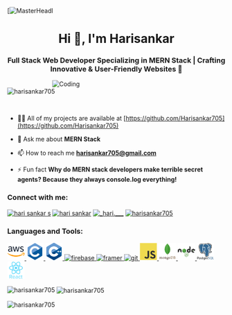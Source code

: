 [![MasterHead](https://i.pinimg.com/736x/cb/b3/6d/cbb36db6e57b06ea4ff0ba2918504f0b.jpg)l
<h1 align="center">Hi 👋, I'm Harisankar</h1>
<h3 align="center">Full Stack Web Developer Specializing in MERN Stack | Crafting Innovative & User-Friendly Websites 🚀</h3>
<img align="right" alt="Coding" width="400"
src="https://i.pinimg.com/originals/91/90/8a/91908ad2f9aef293ed840739a291e9db.gif"/>

<p align="left"> <img src="https://komarev.com/ghpvc/?username=harisankar705&label=Profile%20views&color=0e75b6&style=flat" alt="harisankar705" /> </p>

<p align="left"> <a href="https://twitter.com/" target="blank"><img src="https://img.shields.io/twitter/follow/?logo=twitter&style=for-the-badge" alt="" /></a> </p>

- 👨‍💻 All of my projects are available at [https://github.com/Harisankar705](https://github.com/Harisankar705)

- 💬 Ask me about **MERN Stack**

- 📫 How to reach me **harisankar705@gmail.com**

- ⚡ Fun fact **Why do MERN stack developers make terrible secret agents? Because they always console.log everything!**

<h3 align="left">Connect with me:</h3>
<p align="left">
<a href="https://linkedin.com/in/hari sankar s" target="blank"><img align="center" src="https://raw.githubusercontent.com/rahuldkjain/github-profile-readme-generator/master/src/images/icons/Social/linked-in-alt.svg" alt="hari sankar s" height="30" width="40" /></a>
<a href="https://fb.com/hari sankar" target="blank"><img align="center" src="https://raw.githubusercontent.com/rahuldkjain/github-profile-readme-generator/master/src/images/icons/Social/facebook.svg" alt="hari sankar" height="30" width="40" /></a>
<a href="https://instagram.com/_hari.___" target="blank"><img align="center" src="https://raw.githubusercontent.com/rahuldkjain/github-profile-readme-generator/master/src/images/icons/Social/instagram.svg" alt="_hari.___" height="30" width="40" /></a>
<a href="https://www.leetcode.com/harisankar705" target="blank"><img align="center" src="https://raw.githubusercontent.com/rahuldkjain/github-profile-readme-generator/master/src/images/icons/Social/leet-code.svg" alt="harisankar705" height="30" width="40" /></a>
</p>

<h3 align="left">Languages and Tools:</h3>
<p align="left"> <a href="https://aws.amazon.com" target="_blank" rel="noreferrer"> <img src="https://raw.githubusercontent.com/devicons/devicon/master/icons/amazonwebservices/amazonwebservices-original-wordmark.svg" alt="aws" width="40" height="40"/> </a> <a href="https://www.cprogramming.com/" target="_blank" rel="noreferrer"> <img src="https://raw.githubusercontent.com/devicons/devicon/master/icons/c/c-original.svg" alt="c" width="40" height="40"/> </a> <a href="https://www.w3schools.com/cpp/" target="_blank" rel="noreferrer"> <img src="https://raw.githubusercontent.com/devicons/devicon/master/icons/cplusplus/cplusplus-original.svg" alt="cplusplus" width="40" height="40"/> </a> <a href="https://firebase.google.com/" target="_blank" rel="noreferrer"> <img src="https://www.vectorlogo.zone/logos/firebase/firebase-icon.svg" alt="firebase" width="40" height="40"/> </a> <a href="https://www.framer.com/" target="_blank" rel="noreferrer"> <img src="https://www.vectorlogo.zone/logos/framer/framer-icon.svg" alt="framer" width="40" height="40"/> </a> <a href="https://git-scm.com/" target="_blank" rel="noreferrer"> <img src="https://www.vectorlogo.zone/logos/git-scm/git-scm-icon.svg" alt="git" width="40" height="40"/> </a> <a href="https://developer.mozilla.org/en-US/docs/Web/JavaScript" target="_blank" rel="noreferrer"> <img src="https://raw.githubusercontent.com/devicons/devicon/master/icons/javascript/javascript-original.svg" alt="javascript" width="40" height="40"/> </a> <a href="https://www.mongodb.com/" target="_blank" rel="noreferrer"> <img src="https://raw.githubusercontent.com/devicons/devicon/master/icons/mongodb/mongodb-original-wordmark.svg" alt="mongodb" width="40" height="40"/> </a> <a href="https://nodejs.org" target="_blank" rel="noreferrer"> <img src="https://raw.githubusercontent.com/devicons/devicon/master/icons/nodejs/nodejs-original-wordmark.svg" alt="nodejs" width="40" height="40"/> </a> <a href="https://www.postgresql.org" target="_blank" rel="noreferrer"> <img src="https://raw.githubusercontent.com/devicons/devicon/master/icons/postgresql/postgresql-original-wordmark.svg" alt="postgresql" width="40" height="40"/> </a> <a href="https://reactjs.org/" target="_blank" rel="noreferrer"> <img src="https://raw.githubusercontent.com/devicons/devicon/master/icons/react/react-original-wordmark.svg" alt="react" width="40" height="40"/> </a> </p>

<p><img align="left" src="https://github-readme-stats.vercel.app/api/top-langs?username=harisankar705&show_icons=true&locale=en&layout=compact" alt="harisankar705" /></p>

<p>&nbsp;<img align="center" src="https://github-readme-stats.vercel.app/api?username=harisankar705&show_icons=true&locale=en" alt="harisankar705" /></p>

<p><img align="center" src="https://github-readme-streak-stats.herokuapp.com/?user=harisankar705&" alt="harisankar705" /></p>
